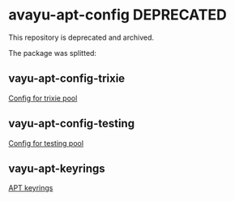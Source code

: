 # avayu-apt-config DEPRECATED
This repository is deprecated and archived.

The package was splitted:

## vayu-apt-config-trixie
[Config for trixie pool](https://github.com/droidian-vayu/vayu-apt-config-trixie)

## vayu-apt-config-testing
[Config for testing pool](https://github.com/droidian-vayu/vayu-apt-config-testing)

## vayu-apt-keyrings
[APT keyrings](https://github.com/droidian-vayu/vayu-apt-keyrings)
